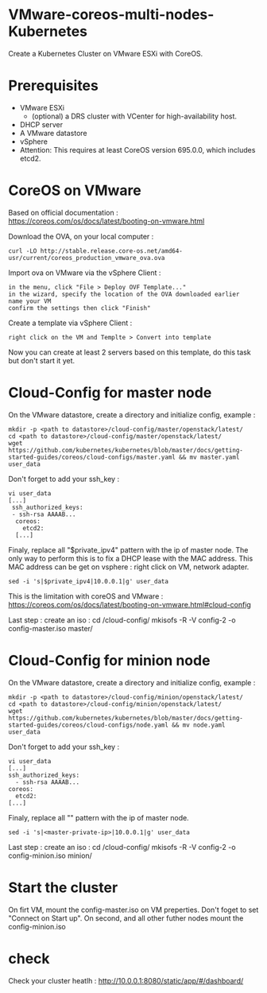 # VMware-coreos-multi-nodes-Kubernetes
Create a Kubernetes Cluster on VMware ESXi with CoreOS.

# Prerequisites
* VMware ESXi
  * (optional) a DRS cluster with VCenter for high-availability host.
* DHCP server
* A VMware datastore
* vSphere
* Attention: This requires at least CoreOS version 695.0.0, which includes etcd2.

# CoreOS on VMware
Based on official documentation : https://coreos.com/os/docs/latest/booting-on-vmware.html

Download the OVA, on your local computer :

    curl -LO http://stable.release.core-os.net/amd64-usr/current/coreos_production_vmware_ova.ova

Import ova on VMware via the vSphere Client :

    in the menu, click "File > Deploy OVF Template..."
    in the wizard, specify the location of the OVA downloaded earlier
    name your VM
    confirm the settings then click "Finish"

Create a template via vSphere Client :

    right click on the VM and Templte > Convert into template

Now you can create at least 2 servers based on this template, do this task but don't start it yet.

# Cloud-Config for master node
On the VMware datastore, create a directory and initialize config, example :

    mkdir -p <path to datastore>/cloud-config/master/openstack/latest/ 
    cd <path to datastore>/cloud-config/master/openstack/latest/
    wget https://github.com/kubernetes/kubernetes/blob/master/docs/getting-started-guides/coreos/cloud-configs/master.yaml && mv master.yaml user_data

Don't forget to add your ssh_key :

	vi user_data
  	[...]
	 ssh_authorized_keys:
	 - ssh-rsa AAAAB...
	  coreos:
	    etcd2:
	  [...]
  
Finaly, replace all "$private_ipv4" pattern with the ip of master node. The only way to perform this is to fix a DHCP lease with the MAC address. This MAC address can be get on vsphere : right click on VM, network adapter.

	sed -i 's|$private_ipv4|10.0.0.1|g' user_data

This is the limitation with coreOS and VMware : https://coreos.com/os/docs/latest/booting-on-vmware.html#cloud-config

Last step : create an iso :
	cd <path to datastore>/cloud-config/
	mkisofs -R -V config-2 -o config-master.iso master/
	
	
# Cloud-Config for minion node
On the VMware datastore, create a directory and initialize config, example :

	mkdir -p <path to datastore>/cloud-config/minion/openstack/latest/
	cd <path to datastore>/cloud-config/minion/openstack/latest/
	wget https://github.com/kubernetes/kubernetes/blob/master/docs/getting-started-guides/coreos/cloud-configs/node.yaml && mv node.yaml user_data
  
 Don't forget to add your ssh_key :
 
	vi user_data
	[...]
  	ssh_authorized_keys:
  	  - ssh-rsa AAAAB...
  	coreos:
	  etcd2:
	[...]

Finaly, replace all "<master-private-ip>" pattern with the ip of master node.

	sed -i 's|<master-private-ip>|10.0.0.1|g' user_data

Last step : create an iso :
	cd <path to datastore>/cloud-config/
	mkisofs -R -V config-2 -o config-minion.iso minion/
	
# Start the cluster
On firt VM, mount the config-master.iso on VM preperties. Don't foget to set "Connect on Start up".
On second, and all other futher nodes  mount the config-minion.iso 

# check 
Check your cluster heatlh : http://10.0.0.1:8080/static/app/#/dashboard/
